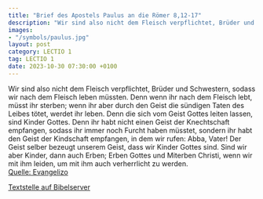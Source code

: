```yaml
---
title: "Brief des Apostels Paulus an die Römer 8,12-17"
description: "Wir sind also nicht dem Fleisch verpflichtet, Brüder und Schwestern, sodass wir nach dem Fleisch leben müssten. Denn wenn ihr nach dem Fleisch lebt, müsst ihr sterben; wenn ihr aber durch den Geist die sündigen Taten des Leibes tötet, werdet ihr leben. Denn die sich vom Geist Got...."
images:
- "/symbols/paulus.jpg"
layout: post
category: LECTIO 1
tag: LECTIO 1
date: 2023-10-30 07:30:00 +0100
---
```

Wir sind also nicht dem Fleisch verpflichtet, Brüder und Schwestern, sodass wir nach dem Fleisch leben müssten.
Denn wenn ihr nach dem Fleisch lebt, müsst ihr sterben; wenn ihr aber durch den Geist die sündigen Taten des Leibes tötet, werdet ihr leben.
Denn die sich vom Geist Gottes leiten lassen, sind Kinder Gottes.<!--more-->
Denn ihr habt nicht einen Geist der Knechtschaft empfangen, sodass ihr immer noch Furcht haben müsstet, sondern ihr habt den Geist der Kindschaft empfangen, in dem wir rufen: Abba, Vater!
Der Geist selber bezeugt unserem Geist, dass wir Kinder Gottes sind.
Sind wir aber Kinder, dann auch Erben; Erben Gottes und Miterben Christi, wenn wir mit ihm leiden, um mit ihm auch verherrlicht zu werden.<br>
[Quelle: Evangelizo](https://evangeliumtagfuertag.org/DE/gospel)

[Textstelle auf Bibelserver](https://www.bibleserver.com/EU/Römer8,12-17)
